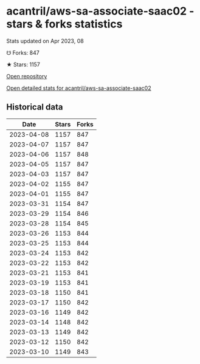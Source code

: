 # acantril/aws-sa-associate-saac02 - stars & forks statistics

Stats updated on Apr 2023, 08

☋ Forks: 847

★ Stars: 1157

[Open repository](https://github.com/acantril/aws-sa-associate-saac02)

[Open detailed stats for acantril/aws-sa-associate-saac02](https://reviewgithub.com/rep/acantril/aws-sa-associate-saac02)

## Historical data
| Date | Stars | Forks |
|------|-------|-------|
| 2023-04-08 | 1157 | 847 | 
| 2023-04-07 | 1157 | 847 | 
| 2023-04-06 | 1157 | 848 | 
| 2023-04-05 | 1157 | 847 | 
| 2023-04-03 | 1157 | 847 | 
| 2023-04-02 | 1155 | 847 | 
| 2023-04-01 | 1155 | 847 | 
| 2023-03-31 | 1154 | 847 | 
| 2023-03-29 | 1154 | 846 | 
| 2023-03-28 | 1154 | 845 | 
| 2023-03-26 | 1153 | 844 | 
| 2023-03-25 | 1153 | 844 | 
| 2023-03-24 | 1153 | 842 | 
| 2023-03-22 | 1153 | 842 | 
| 2023-03-21 | 1153 | 841 | 
| 2023-03-19 | 1153 | 841 | 
| 2023-03-18 | 1150 | 841 | 
| 2023-03-17 | 1150 | 842 | 
| 2023-03-16 | 1149 | 842 | 
| 2023-03-14 | 1148 | 842 | 
| 2023-03-13 | 1149 | 842 | 
| 2023-03-12 | 1150 | 842 | 
| 2023-03-10 | 1149 | 843 | 

